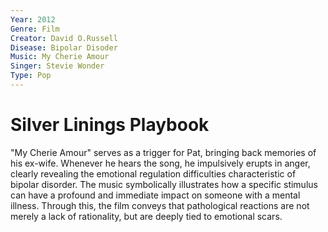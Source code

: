 ```yaml
---
Year: 2012
Genre: Film
Creator: David O.Russell
Disease: Bipolar Disoder
Music: My Cherie Amour
Singer: Stevie Wonder
Type: Pop
---
```


# Silver Linings Playbook

"My Cherie Amour" serves as a trigger for Pat, bringing back memories of his ex-wife. Whenever he hears the song, he impulsively erupts in anger, clearly revealing the emotional regulation difficulties characteristic of bipolar disorder. The music symbolically illustrates how a specific stimulus can have a profound and immediate impact on someone with a mental illness. Through this, the film conveys that pathological reactions are not merely a lack of rationality, but are deeply tied to emotional scars.
